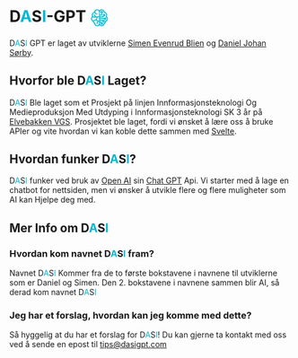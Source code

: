 # D<span style="color: #00b8d4;">A</span>S<span style="color: #00b8d4;">I</span>-GPT <img src="./readme-files/Dasi logo.png" alt="Logo" style="width: auto; height: 35px; vertical-align: middle;">

D<span style="color: #00b8d4;">A</span>S<span style="color: #00b8d4;">I</span> GPT er laget av utviklerne [Simen Evenrud Blien](https://github.com/GorraCaps) og [Daniel Johan Sørby](https://github.com/DanielJSorby).

## Hvorfor ble D<span style="color: #00b8d4;">A</span>S<span style="color: #00b8d4;">I</span> Laget?

D<span style="color: #00b8d4;">A</span>S<span style="color: #00b8d4;">I</span> Ble laget som et Prosjekt på linjen Innformasjonsteknologi Og Medieproduksjon Med Utdyping i Innformasjonsteknologi SK 3 år på [Elvebakken VGS](https://elvebakken.vgs.no). Prosjektet ble laget, fordi vi ønsket å lære oss å bruke APIer og vite hvordan vi kan koble dette sammen med [Svelte](https://svelte.dev).

## Hvordan funker D<span style="color: #00b8d4;">A</span>S<span style="color: #00b8d4;">I</span>?

D<span style="color: #00b8d4;">A</span>S<span style="color: #00b8d4;">I</span> funker ved bruk av [Open AI](https://openai.com) sin [Chat GPT](https://chatgpt.com) Api. Vi starter med å lage en chatbot for nettsiden, men vi ønsker å utvikle flere og flere muligheter som AI kan Hjelpe deg med.

## Mer Info om D<span style="color: #00b8d4;">A</span>S<span style="color: #00b8d4;">I</span>

### Hvordan kom navnet D<span style="color: #00b8d4;">A</span>S<span style="color: #00b8d4;">I</span> fram?

Navnet D<span style="color: #00b8d4;">A</span>S<span style="color: #00b8d4;">I</span> Kommer fra de to første bokstavene i navnene til utviklerne som er Daniel og Simen. Den 2. bokstavene i navnene sammen blir AI, så derad kom navnet D<span style="color: #00b8d4;">A</span>S<span style="color: #00b8d4;">I</span>

### Jeg har et forslag, hvordan kan jeg komme med dette?

Så hyggelig at du har et forslag for D<span style="color: #00b8d4;">A</span>S<span style="color: #00b8d4;">I</span>! Du kan gjerne ta kontakt med oss ved å sende en epost til [tips@dasigpt.com](mailto:tips@dasigpt.com)
